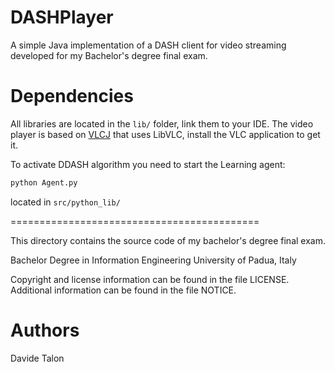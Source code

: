# DASHPlayer
A simple Java implementation of a DASH client for video streaming developed for my Bachelor's degree final exam.

# Dependencies
All libraries are located in the ```lib/``` folder, link them to your IDE.
The video player is based on [VLCJ](https://github.com/caprica/vlcj) that uses LibVLC, install the VLC application to get it.

To activate DDASH algorithm you need to start the Learning agent:
```sh
python Agent.py
```
located in ```src/python_lib/```


===========================================

This directory contains the source code of my bachelor's degree final exam.

Bachelor Degree in Information Engineering
University of Padua, Italy

Copyright and license information can be found in the file LICENSE. 
Additional information can be found in the file NOTICE.

# Authors
Davide Talon
